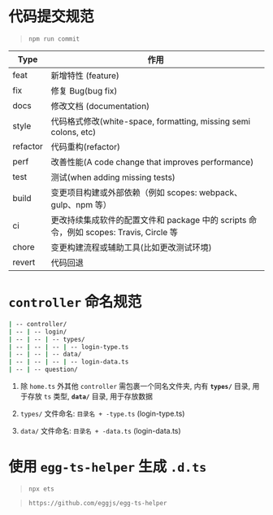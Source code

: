 # 代码提交规范
>
> `npm run commit`

| Type     | 作用                                                                                   |
| -------- | -------------------------------------------------------------------------------------- |
| feat     | 新增特性 (feature)                                                                     |
| fix      | 修复 Bug(bug fix)                                                                      |
| docs     | 修改文档 (documentation)                                                               |
| style    | 代码格式修改(white-space, formatting, missing semi colons, etc)                        |
| refactor | 代码重构(refactor)                                                                     |
| perf     | 改善性能(A code change that improves performance)                                      |
| test     | 测试(when adding missing tests)                                                        |
| build    | 变更项目构建或外部依赖（例如 scopes: webpack、gulp、npm 等）                           |
| ci       | 更改持续集成软件的配置文件和 package 中的 scripts 命令，例如 scopes: Travis, Circle 等 |
| chore    | 变更构建流程或辅助工具(比如更改测试环境)                                               |
| revert   | 代码回退                                                                               |

# `controller` 命名规范

```bash
| -- controller/
| -- | -- login/
| -- | -- | -- types/
| -- | -- | -- | -- login-type.ts
| -- | -- | -- data/
| -- | -- | -- | -- login-data.ts
| -- | -- question/
```

1. 除 `home.ts` 外其他 `controller` 需包裹一个同名文件夹, 内有 **`types/`** 目录, 用于存放 `ts` 类型, **`data/`** 目录, 用于存放数据

2. `types/` 文件命名: `目录名 + -type.ts` (login-type.ts)

3. `data/` 文件命名: `目录名 + -data.ts` (login-data.ts)

# 使用 `egg-ts-helper` 生成 `.d.ts`

> `npx ets`

> `https://github.com/eggjs/egg-ts-helper`
